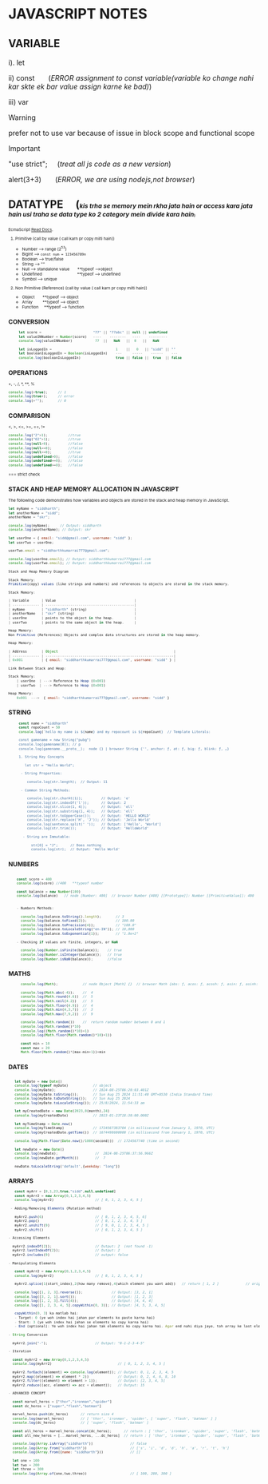 # JAVASCRIPT NOTES

## VARIABLE

i). let

ii) const &nbsp; &nbsp; &nbsp; (*ERROR assignment to const variable(variable ko change nahi kar skte ek bar value assign karne ke bad)*)

iii) var
> [!WARNING]
> prefer not to use var because of issue in block scope and functional scope

>[!IMPORTANT]
>"use strict"; &nbsp; &nbsp;    (*treat all js code as a new version*)
>
> alert(3+3)   &nbsp; &nbsp;  &nbsp;    (*ERROR, we are using nodejs,not browser*)


 ## DATATYPE  &nbsp;  &nbsp; (<small><small><small>_kis trha se memory mein rkha jata hain or access kara jata hain usi traha se data type ko 2 category mein divide kara hain_<small/><small/><small/>)

EcmaScript [Read Docs](https://ecma-international.org/publications-and-standards/standards/ecma-262/).

1. Primitive  (call by value ( call karn pr copy milti hain))
     - Number       --> range (2<sup>53</sup>)
     - Bigint      --> ```const num = 123456789n```
     - Boolean     --> true/false
     - String      --> ""
     - Null        --> standalone value   &nbsp; &nbsp; &nbsp; **typeof -->object
     - Undefined      &nbsp; &nbsp; &nbsp; &nbsp; &nbsp;  &nbsp; &nbsp; &nbsp; &nbsp; &nbsp; &nbsp; &nbsp; &nbsp; &nbsp; &nbsp; **typeof --> undefined
     - Symbol      --> unique

1. Non Primitive (Reference)  (call by value ( call karn pr copy milti hain))
     - Object      &nbsp; &nbsp; &nbsp; **typeof --> object
     - Array       &nbsp; &nbsp; &nbsp; &nbsp; **typeof --> object
     - Function    &nbsp; &nbsp; **typeof --> function


## CONVERSION
```javascript
     let score =                         "77" || "77abc" || null || undefined
     let valueINNumber = Number(score)   ----    --------   ----    ---------
     console.log(valueINNumber)           77  ||   NaN   ||  0   ||   NaN

     let isLoggedIn =                               1    ||   0   || "sidd" || ""                        
     let booleanIsLoggedIn = Boolean(isLoggedIn)    ---     -----    ------    ---
     console.log(booleanIsLoggedIn)                 true || false ||  true  || false  
```

## OPERATIONS

+, -, /, *, **, %

```javascript
console.log(+true);     // 1
console.log(true+);     // error
console.log(+"");       // 0
```

## COMPARISON

 <, >, <=, >=, ==, !=
```javascript
console.log("2">1);          //true
console.log("02">1);         //true
console.log(null>0);         //false
console.log(null==0);        //false
console.log(null>=0);        //true
console.log(undefined>0);    //false
console.log(undefined==0);   //false
console.log(undefined>=0);   //false
```
=== strict check

## STACK AND HEAP MEMORY ALLOCATION IN JAVASCRIPT

The following code demonstrates how variables and objects are stored in the stack and heap memory in JavaScript.

```javascript
let myName = "siddharth";
let anotherName = "sidd";
anotherName = "skr";

console.log(myName);     // Output: siddharth
console.log(anotherName); // Output: skr

let userOne = { email: "sidd@gmail.com", username: "sidd" };
let userTwo = userOne;

userTwo.email = "siddharthkumarrai777@gmail.com";

console.log(userOne.email); // Output: siddharthkumarrai777@gmail.com
console.log(userTwo.email); // Output: siddharthkumarrai777@gmail.com

Stack and Heap Memory Diagram

Stack Memory:
Primitive(copy) values (like strings and numbers) and references to objects are stored in the stack memory.

Stack Memory:

| Variable      | Value                                      |                              
| ------------- | -------------------------------------------|
| myName        | "siddharth" (string)                       |
| anotherName   | "skr" (string)                             |
| userOne       | points to the object in the heap.          |
| userTwo       | points to the same object in the heap.     |

Heap Memory:
Non Primitive (References) Objects and complex data structures are stored in the heap memory.

Heap Memory:

| Address       | Object                                                        |
| ------------- | --------------------------------------------------------------|
| 0x001         | { email: "siddharthkumarrai777@gmail.com", username: "sidd" } |

Link Between Stack and Heap:

Stack Memory:
    | userOne  | ---> Reference to Heap (0x001) 
    | userTwo  | ---> Reference to Heap (0x001)

Heap Memory:
    0x001  --->  { email: "siddharthkumarrai777@gmail.com", username: "sidd" }
```

## STRING
```javascript
     const name = "siddharth"
     const repoCount = 50
     console.log(`hello my name is ${name} and my repocount is ${repoCount}  // Template Literals:

     const gamename = new String("pubg")
     console.log(gamename[0]); // p
     console.log(gamename.__proto__);  node {} | browser String {'', anchor: ƒ, at: ƒ, big: ƒ, blink: ƒ, …}

     1. String Key Concepts

        let str = "Hello World";

      - String Properties:

         console.log(str.length);  // Output: 11

      - Common String Methods:

         console.log(str.charAt(1));         // Output: 'e'
         console.log(str.indexOf('l'));      // Output: 2
         console.log(str.slice(1, 4));       // Output: 'ell'
         console.log(str.substring(1, 4));   // Output: 'ell'
         console.log(str.toUpperCase());     // Output: 'HELLO WORLD'
         console.log(str.replace('H', 'J')); // Output: 'Jello World'
         console.log(sentence.split(' '));   // Output: ['Hello', 'World']
         console.log(str.trim());            // Output: 'HelloWorld'

       - String are Immutable:

           str[0] = "J";      // Does nothing
           console.log(str);  // Output: 'Hello World'
```
## NUMBERS
```javascript
    
    const score = 400
    console.log(score) //400   **typeof number

    const balance = new Number(100)
    console.log(balance)   // node [Number: 400]  // browser Number {400} [[Prototype]]: Number [[PrimitiveValue]]: 400


    - Numbers Methods:

      console.log(balance.toString().length);       // 3
      console.log(balance.toFixed(2));              // 100.00
      console.log(balance.toPrecision(4));          // "100.0"
      console.log(balance.toLocaleString("en-IN")); // 10,000
      console.log(balance.toExponential(1));        // "1.0e+2"

    - Checking if values are finite, integers, or NaN

      console.log(Number.isFinite(balance));    // true
      console.log(Number.isInteger(balance));   // true
      console.log(Number.isNaN(balance));       //false
```
## MATHS
```javascript
      console.log(Math);            // node Object [Math] {}  // browser Math {abs: ƒ, acos: ƒ, acosh: ƒ, asin: ƒ, asinh: ƒ, …}

      console.log(Math.abs(-4));    //  4
      console.log(Math.round(4.6))  //  5
      console.log(Math.ceil(4.2))   //  5
      console.log(Math.floor(4.9))  //  4
      console.log(Math.min(4,3,7))  //  3
      console.log(Math.max(7,9,2))  //  9

      console.log(Math.random())    //  return random number between 0 and 1
      console.log(Math.random()*10)
      console.log((Math.random()*10)+1)
      console.log(Math.floor(Math.ramdom()*10)+1))

      const min = 10
      const max = 20
      Math.floor(Math.random()*(max-min+1))+min
```
## DATES
```javascript

   let myDate = new Date()
   console.log(typeof myDate)            // object
   console.log(myDate);                  // 2024-08-25T06:20:03.401Z
   console.log(myDate.toString());       // Sun Aug 25 2024 11:51:40 GMT+0530 (India Standard Time)
   console.log(myDate.toDateString());   // Sun Aug 25 2024
   console.log(myDate.toLocaleString()); // 25/8/2024, 11:54:33 am

   let myCreatedDate = new Date(2023,0(month),24)
   console.log(myCreatedDate)            // 2023-01-23T18:30:00.000Z

   let myTimeStamp = Date.now()
   console.log(myTimeStamp)              // 1724567383704 (in millisecond from January 1, 1970, UTC)
   console.log(myCreatedDate.getTime())  // 1674498600000 (in millisecond from January 1, 1970, UTC)
 
   console.log(Math.floor(Date.now()/1000(second)))  // 1724567740 (time in second)

   let newDate = new Date()
   console.log(newDate);                  //  2024-08-25T06:37:56.966Z
   console.log(newDate.getMonth())        //  7

   newDate.toLocaleString('default',{weekday: "long"})

```
## ARRAYS
```javascript
   const myArr = [0,1,23,true,"sidd",null,undefined]
   const myArr2 = new Array(0,1,2,3,4,5)
   console.log(myArr2)                    // [ 0, 1, 2, 3, 4, 5 ]

 - Adding/Removing Elements (Mutation method)

   myArr2.push(6)                         // [ 0, 1, 2, 3, 4, 5, 6]
   myArr2.pop()                           // [ 0, 1, 2, 3, 4, 5 ]
   myArr2.unshift(9)                      // [ 9, 0, 1, 2, 3, 4, 5 ]
   myArr2.shift()                         // [ 0, 1, 2, 3, 4, 5 ]

- Accessing Elements

  myArr2.indexOf(2));                     // Output: 2  (not found -1)
  myArr2.lastIndexOf(2));                 // Output: 2
  myArr2.includes(9)                      // output: false

- Manipulating Elements

   const myArr2 = new Array(0,1,2,3,4,5)
   console.log(myArr2)                    // [ 0, 1, 2, 3, 4, 5 ]

   myArr2.splice(1(start_index),2(how many remove),4(which element you want add))   // return [ 1, 2 ]             // original array [ 0, 4, 3, 4, 5 ]

   console.log([1, 2, 3].reverse());              // Output: [3, 2, 1]
   console.log([3, 2, 1].sort());                 // Output: [1, 2, 3]
   console.log([1, 2, 3].fill(4));                // Output: [4, 4, 4]
   console.log([1, 2, 3, 4, 5].copyWithin(0, 3)); // Output: [4, 5, 3, 4, 5]

   copyWithin(0, 3) ka matlab hai:
   - Target: 0 (ye woh index hai jahan par elements ko paste karna hai)
   - Start: 3 (ye woh index hai jahan se elements ko copy karna hai)
   - End (optional): Ye woh index hai jahan tak elements ko copy karna hai. Agar end nahi diya jaye, toh array ke last element tak copy hoga.

- String Conversion

  myArr2.join("-");                       // Output: "0-1-2-3-4-5"

- Iteration

  const myArr2 = new Array(0,1,2,3,4,5)
  console.log(myArr2)                                // [ 0, 1, 2, 3, 4, 5 ]

  myArr2.forEach((element) => console.log(element)); // Output: 0, 1, 2, 3, 4, 5
  myArr2.map((element) => element * 2))              // Output: 0, 2, 4, 6, 8, 10
  myArr2.filter((element) => element > 1));          // Output: [2, 3, 4, 5]
  myArr2.reduce((acc, element) => acc + element));   // Output: 15

- ADVANCED CONCEPT

  const marvel_heros = ["thor","ironman","spider"]
  const dc_heros = ["super","flash","batman"]

  marvel_heros.push(dc_heros)      // return size 4
  console.log(marvel_heros)        // [ 'thor', 'ironman', 'spider', [ 'super', 'flash', 'batman' ] ]
  console.log(dc_heros)            // [ 'super', 'flash', 'batman' ]

  const all_heros = marvel_heros.concat(dc_heros);      // return : [ 'thor', 'ironman', 'spider', 'super', 'flash', 'batman' ]
  const all_new_heros = [...marvel_heros, ...dc_heros]  // return : [ 'thor', 'ironman', 'spider', 'super', 'flash', 'batman' ]

  console.log(Array.isArray("siddharth"))                  // false
  console.log(Array.from("siddharth"))                     // ['s', 'i', 'd', 'd', 'h', 'a', 'r', 't', 'h']
  console.log(Array.from({name: "siddharth"}))             // []

  let one = 100
  let two = 200
  let three = 300
  console.log(Array.of(one,two,three))                     // [ 100, 200, 300 ]
```
  
  
  


   





  




